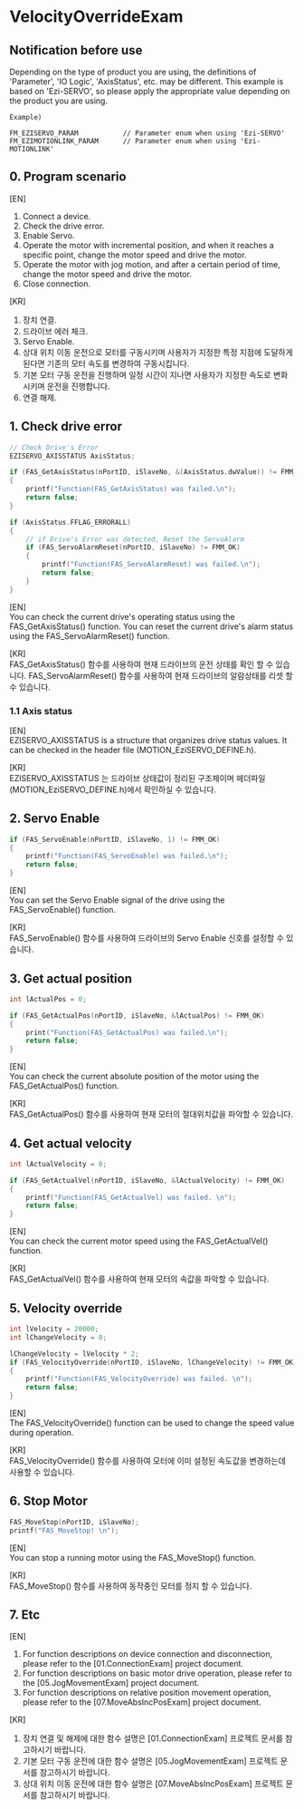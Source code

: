 # VelocityOverrideExam

Notification before use
-------------------------------------------------------
Depending on the type of product you are using, the definitions of 'Parameter', 'IO Logic', 'AxisStatus', etc. may be different.
This example is based on 'Ezi-SERVO', so please apply the appropriate value depending on the product you are using.

```
Example)

FM_EZISERVO_PARAM			// Parameter enum when using 'Ezi-SERVO'	
FM_EZIMOTIONLINK_PARAM		// Parameter enum when using 'Ezi-MOTIONLINK'
```

## 0. Program scenario
[EN]  
1. Connect a device.
2. Check the drive error.
3. Enable Servo.
4. Operate the motor with incremental position, and when it reaches a specific point, change the motor speed and drive the motor.
5. Operate the motor with jog motion, and after a certain period of time, change the motor speed and drive the motor.
6. Close connection.

[KR]  
1. 장치 연결.
2. 드라이브 에러 체크.
3. Servo Enable.
4. 상대 위치 이동 운전으로 모터를 구동시키며 사용자가 지정한 특정 지점에 도달하게 된다면 기존의 모터 속도를 변경하여 구동시킵니다.
5. 기본 모터 구동 운전을 진행하며 일정 시간이 지나면 사용자가 지정한 속도로 변화시키며 운전을 진행합니다.
6. 연결 해제.

## 1. Check drive error
``` c++
// Check Drive's Error
EZISERVO_AXISSTATUS AxisStatus;

if (FAS_GetAxisStatus(nPortID, iSlaveNo, &(AxisStatus.dwValue)) != FMM_OK)
{
	printf("Function(FAS_GetAxisStatus) was failed.\n");
	return false;
}

if (AxisStatus.FFLAG_ERRORALL)
{
	// if Drive's Error was detected, Reset the ServoAlarm
	if (FAS_ServoAlarmReset(nPortID, iSlaveNo) != FMM_OK)
	{
		printf("Function(FAS_ServoAlarmReset) was failed.\n");
		return false;
	}
}
```
[EN]  
You can check the current drive's operating status using the FAS_GetAxisStatus() function. You can reset the current drive's alarm status using the FAS_ServoAlarmReset() function.

[KR]  
FAS_GetAxisStatus() 함수를 사용하여 현재 드라이브의 운전 상태를 확인 할 수 있습니다. FAS_ServoAlarmReset() 함수를 사용하여 현재 드라이브의 알람상태를 리셋 할 수 있습니다.

### 1.1 Axis status
[EN]  
EZISERVO_AXISSTATUS is a structure that organizes drive status values.
It can be checked in the header file (MOTION_EziSERVO_DEFINE.h).

[KR]  
EZISERVO_AXISSTATUS 는 드라이브 상태값이 정리된 구조체이며 헤더파일 (MOTION_EziSERVO_DEFINE.h)에서 확인하실 수 있습니다.

## 2. Servo Enable
``` c++
if (FAS_ServoEnable(nPortID, iSlaveNo, 1) != FMM_OK)
{
	printf("Function(FAS_ServoEnable) was failed.\n");
	return false;
}
```
[EN]  
You can set the Servo Enable signal of the drive using the FAS_ServoEnable() function.

[KR]  
FAS_ServoEnable() 함수를 사용하여 드라이브의 Servo Enable 신호를 설정할 수 있습니다.

## 3. Get actual position
``` c++
int lActualPos = 0;

if (FAS_GetActualPos(nPortID, iSlaveNo, &lActualPos) != FMM_OK)
{
	print("Function(FAS_GetActualPos) was failed.\n");
	return false;
}
```
[EN]  
You can check the current absolute position of the motor using the FAS_GetActualPos() function.

[KR]  
FAS_GetActualPos() 함수를 사용하여 현재 모터의 절대위치값을 파악할 수 있습니다.

## 4. Get actual velocity
``` c++
int lActualVelocity = 0;

if (FAS_GetActualVel(nPortID, iSlaveNo, &lActualVelocity) != FMM_OK)
{
	printf("Function(FAS_GetActualVel) was failed. \n");
	return false;
}
```
[EN]  
You can check the current motor speed using the FAS_GetActualVel() function.

[KR]  
FAS_GetActualVel() 함수를 사용하여 현재 모터의 속값을 파악할 수 있습니다.

## 5. Velocity override
``` c++
int lVelocity = 20000;
int lChangeVelocity = 0;

lChangeVelocity = lVelocity * 2;
if (FAS_VelocityOverride(nPortID, iSlaveNo, lChangeVelocity) != FMM_OK)
{
	printf("Function(FAS_VelocityOverride) was failed. \n");
	return false;
}
```
[EN]  
The FAS_VelocityOverride() function can be used to change the speed value during operation.

[KR]  
FAS_VelocityOverride() 함수를 사용하여 모터에 이미 설정된 속도값을 변경하는데 사용할 수 있습니다.

## 6. Stop Motor
``` c++
FAS_MoveStop(nPortID, iSlaveNo);
printf("FAS_MoveStop! \n");
```
[EN]  
You can stop a running motor using the FAS_MoveStop() function.

[KR]  
FAS_MoveStop() 함수를 사용하여 동작중인 모터를 정지 할 수 있습니다.

## 7. Etc
[EN]  
1. For function descriptions on device connection and disconnection, please refer to the [01.ConnectionExam] project document.
2. For function descriptions on basic motor drive operation, please refer to the [05.JogMovementExam] project document.
3. For function descriptions on relative position movement operation, please refer to the [07.MoveAbsIncPosExam] project document.

[KR]  
1. 장치 연결 및 해제에 대한 함수 설명은 [01.ConnectionExam] 프로젝트 문서를 참고하시기 바랍니다.
2. 기본 모터 구동 운전에 대한 함수 설명은 [05.JogMovementExam] 프로젝트 문서를 참고하시기 바랍니다.
3. 상대 위치 이동 운전에 대한 함수 설명은 [07.MoveAbsIncPosExam] 프로젝트 문서를 참고하시기 바랍니다.
